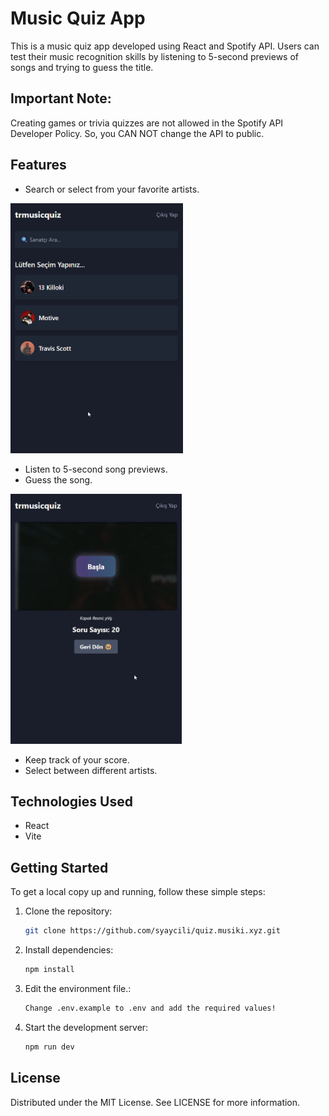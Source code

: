 # Music Quiz App

This is a music quiz app developed using React and Spotify API. Users can test their music recognition skills by listening to 5-second previews of songs and trying to guess the title.

## Important Note:

Creating games or trivia quizzes are not allowed in the Spotify API Developer Policy. So, you CAN NOT change the API to public. 

## Features

- Search or select from your favorite artists. 

<img src="https://github.com/syaycili/spotifymusicquiz/blob/main/src/assets/1.gif" height="400">

- Listen to 5-second song previews.
- Guess the song.

<img src="https://github.com/syaycili/spotifymusicquiz/blob/main/src/assets/2.gif" height="400">


- Keep track of your score.
- Select between different artists.

## Technologies Used

- React
- Vite

## Getting Started

To get a local copy up and running, follow these simple steps:

1. Clone the repository:
   
   ```sh
   git clone https://github.com/syaycili/quiz.musiki.xyz.git

2. Install dependencies:
   
   ```sh
   npm install

3. Edit the environment file.:
   
   ```sh
   Change .env.example to .env and add the required values!

4. Start the development server:
   
   ```sh
   npm run dev

## License

Distributed under the MIT License. See LICENSE for more information.


